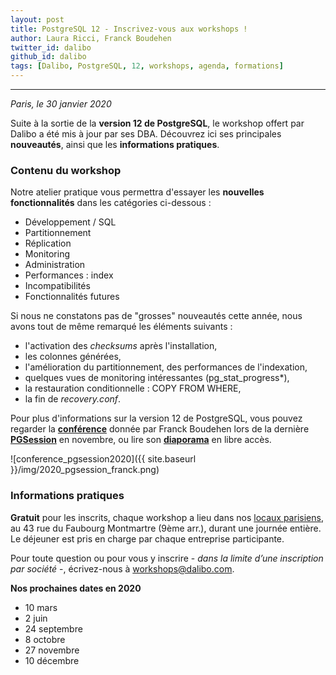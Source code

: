 ```yaml
---
layout: post
title: PostgreSQL 12 - Inscrivez-vous aux workshops !
author: Laura Ricci, Franck Boudehen
twitter_id: dalibo
github_id: dalibo
tags: [Dalibo, PostgreSQL, 12, workshops, agenda, formations]
---
```


---

*Paris, le 30 janvier 2020*

Suite à la sortie de la **version 12 de PostgreSQL**, le workshop offert par Dalibo a été mis à jour par ses DBA. Découvrez ici ses principales **nouveautés**, ainsi que les **informations pratiques**.

<!--MORE-->

### Contenu du workshop

Notre atelier pratique vous permettra d'essayer les **nouvelles fonctionnalités** dans les catégories ci-dessous :

 * Développement / SQL
 * Partitionnement
 * Réplication
 * Monitoring
 * Administration
 * Performances : index
 * Incompatibilités
 * Fonctionnalités futures
  
Si nous ne constatons pas de "grosses" nouveautés cette année, nous avons tout de même remarqué les éléments suivants :
* l'activation des *checksums* après l'installation,
* les colonnes générées,
* l'amélioration du partitionnement, des performances de l'indexation,
* quelques vues de monitoring intéressantes (pg_stat_progress*),
* la restauration conditionnelle : COPY FROM WHERE,
* la fin de *recovery.conf*.

Pour plus d'informations sur la version 12 de PostgreSQL, vous pouvez regarder la **[conférence](https://dali.bo/video_conf_pg12)** donnée par Franck Boudehen lors de la dernière **[PGSession](https://dali.bo/pgsession12_bilan)** en novembre, ou lire son **[diaporama](https://dali.bo/slides_conf_pg12)** en libre accès.

![conference_pgsession2020]({{ site.baseurl }}/img/2020_pgsession_franck.png)


### Informations pratiques

**Gratuit** pour les inscrits, chaque workshop a lieu dans nos [locaux parisiens](https://www.dalibo.com/contact), au 43 rue du Faubourg Montmartre (9ème arr.), durant une journée entière. Le déjeuner est pris en charge par chaque entreprise participante.

Pour toute question ou pour vous y inscrire - *dans la limite d’une inscription par société* -, écrivez-nous à [workshops@dalibo.com](mailto:workshops@dalibo.com).

**Nos prochaines dates en 2020**
* 10 mars
* 2 juin
* 24 septembre
* 8 octobre
* 27 novembre
* 10 décembre
